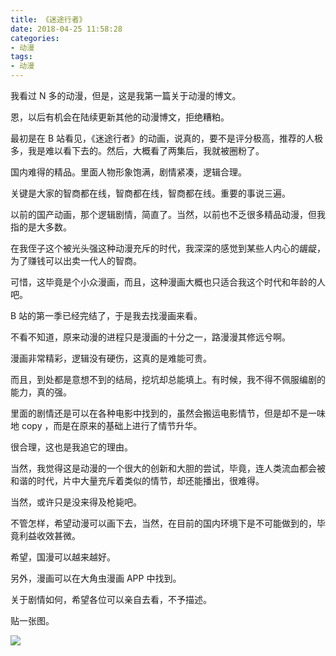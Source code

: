 ```yaml
---
title: 《迷途行者》
date: 2018-04-25 11:58:28
categories:
- 动漫
tags:
- 动漫
---
```

我看过 N 多的动漫，但是，这是我第一篇关于动漫的博文。


恩，以后有机会在陆续更新其他的动漫博文，拒绝糟粕。

 <!-- more -->
最初是在 B 站看见，《迷途行者》的动画，说真的，要不是评分极高，推荐的人极多，我是难以看下去的。然后，大概看了两集后，我就被圈粉了。

国内难得的精品。里面人物形象饱满，剧情紧凑，逻辑合理。

关键是大家的智商都在线，智商都在线，智商都在线。重要的事说三遍。

以前的国产动画，那个逻辑剧情，简直了。当然，以前也不乏很多精品动漫，但我指的是大多数。

在我侄子这个被光头强这种动漫充斥的时代，我深深的感觉到某些人内心的龌龊，为了赚钱可以出卖一代人的智商。

可惜，这毕竟是个小众漫画，而且，这种漫画大概也只适合我这个时代和年龄的人吧。

B 站的第一季已经完结了，于是我去找漫画来看。

不看不知道，原来动漫的进程只是漫画的十分之一，路漫漫其修远兮啊。

漫画非常精彩，逻辑没有硬伤，这真的是难能可贵。

而且，到处都是意想不到的结局，挖坑却总能填上。有时候，我不得不佩服编剧的能力，真的强。

里面的剧情还是可以在各种电影中找到的，虽然会搬运电影情节，但是却不是一味地 copy ，而是在原来的基础上进行了情节升华。

很合理，这也是我追它的理由。

当然，我觉得这是动漫的一个很大的创新和大胆的尝试，毕竟，连人类流血都会被和谐的时代，片中大量充斥着类似的情节，却还能播出，很难得。

当然，或许只是没来得及枪毙吧。

不管怎样，希望动漫可以画下去，当然，在目前的国内环境下是不可能做到的，毕竟利益收效甚微。

希望，国漫可以越来越好。

另外，漫画可以在大角虫漫画 APP 中找到。

关于剧情如何，希望各位可以亲自去看，不予描述。

贴一张图。

![](/images/animes/0.jpg)
